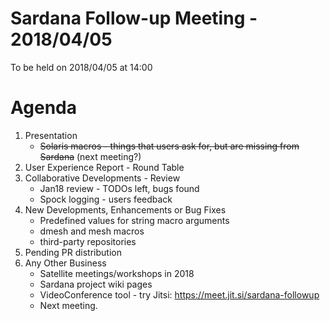 # Sardana Follow-up Meeting - 2018/04/05

To be held on 2018/04/05 at 14:00

# Agenda
1. Presentation
	* ~~Solaris macros - things that users ask for, but are missing from Sardana~~ (next meeting?)
2. User Experience Report - Round Table
3. Collaborative Developments - Review
	* Jan18 review - TODOs left, bugs found
	* Spock logging - users feedback
4. New Developments, Enhancements or Bug Fixes
	* Predefined values for string macro arguments
	* dmesh and mesh macros
	* third-party repositories
5. Pending PR distribution
6. Any Other Business
	* Satellite meetings/workshops in 2018
	* Sardana project wiki pages
	* VideoConference tool - try Jitsi: https://meet.jit.si/sardana-followup
	* Next meeting.
